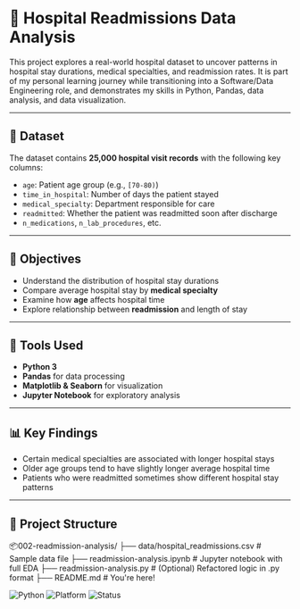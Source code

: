 # 🏥 Hospital Readmissions Data Analysis

This project explores a real-world hospital dataset to uncover patterns in hospital stay durations, medical specialties, and readmission rates. It is part of my personal learning journey while transitioning into a Software/Data Engineering role, and demonstrates my skills in Python, Pandas, data analysis, and data visualization.

---

## 📁 Dataset

The dataset contains **25,000 hospital visit records** with the following key columns:
- `age`: Patient age group (e.g., `[70-80)`)
- `time_in_hospital`: Number of days the patient stayed
- `medical_specialty`: Department responsible for care
- `readmitted`: Whether the patient was readmitted soon after discharge
- `n_medications`, `n_lab_procedures`, etc.

---

## 🎯 Objectives

- Understand the distribution of hospital stay durations
- Compare average hospital stay by **medical specialty**
- Examine how **age** affects hospital time
- Explore relationship between **readmission** and length of stay

---

## 🔧 Tools Used

- **Python 3**
- **Pandas** for data processing
- **Matplotlib & Seaborn** for visualization
- **Jupyter Notebook** for exploratory analysis

---

## 📊 Key Findings

- Certain medical specialties are associated with longer hospital stays
- Older age groups tend to have slightly longer average hospital time
- Patients who were readmitted sometimes show different hospital stay patterns

---

## 📁 Project Structure
📦002-readmission-analysis/
├── data/hospital_readmissions.csv # Sample data file 
├── readmission-analysis.ipynb # Jupyter notebook with full EDA 
├── readmission-analysis.py # (Optional) Refactored logic in .py format
├── README.md # You're here!


![Python](https://img.shields.io/badge/Python-3.9-blue.svg)
![Platform](https://img.shields.io/badge/Platform-Jupyter%20%7C%20CLI-informational)
![Status](https://img.shields.io/badge/Status-Completed-brightgreen)


